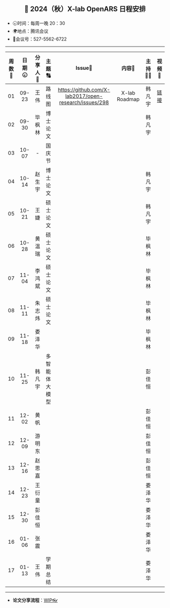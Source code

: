 
## <p align="center">🌷 2024（秋）X-lab OpenARS 日程安排 </p>

- 🕣时间：每周一晚 20：30
- 🌍地点：腾讯会议
- 📠会议号：527-5562-6722


****


| 周数📆 | 日期🕣 | 分享人🙋 | 主题🔠 | Issue📌 | 内容📒 | 主持💂‍♂️ | 视频🎥 |
| :----: | :----: | :----: | :----: |:----:| :----: | :----------: | :--------: |
|  01   | 09-23 | 王伟 | 路线图 | https://github.com/X-lab2017/open-research/issues/298 | X-lab Roadmap | 韩凡宇 | [链接](https://www.bilibili.com/video/BV1CLxseFEEx/) |
|  02   | 09-30 | 毕枫林 | 博士论文 | |  | 韩凡宇 | |
|  03   | 10-07 | - | 国庆节 |  |  |  |  |
|  04   | 10-14 | 赵生宇 | 博士论文 |  |  | 韩凡宇 |  |
|  05   | 10-21 | 王婕 | 硕士论文 |  |  | 韩凡宇 |  |
|  06   | 10-28 | 黄温瑞 | 硕士论文 |  |  | 毕枫林 |  |
|  07   | 11-04 | 李鸿斌 | 硕士论文 |  |  | 毕枫林 |  |
|  08   | 11-11 | 朱志炜 | 硕士论文  |  |  | 毕枫林 |  |
|  09   | 11-18 | 娄泽华 |  |  |  | 毕枫林 | |
|  10   | 11-25 | 韩凡宇 | 多智能体大模型 | | | 彭佳恒 | |
|  11   | 12-02 | 黄帆 | | | | 彭佳恒 | |
|  12   | 12-09 | 游明东 | | | | 彭佳恒 | |
|  13   | 12-16 | 赵思嘉 | |  | | 彭佳恒 |  |
|  14   | 12-23 | 王衍童 | |  | | 娄泽华 |  |
|  15   | 12-30 | 彭佳恒 | |  | | 娄泽华 |  |
|  16   | 01-06 | 张震 | |  | | 娄泽华 |  |
|  17   | 01-13 | 王伟 | 学期总结 |  | | 娄泽华 |  |



****

* **论文分享流程**：[WIP👓](https://github.com/X-lab2017/open-research/tree/main/OpenReading)
